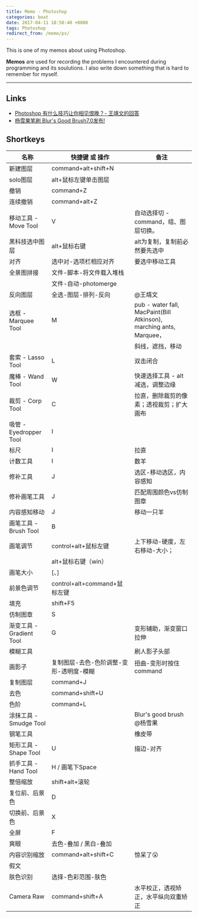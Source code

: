 ```yaml
---
title: Memo - Photoshop
categories: boat
date: 2017-04-11 18:50:40 +0800
tags: Photoshop
redirect_from: /memo/ps/
---
```


This is one of my memos about using Photoshop.

**Memos** are used for recording the problems I encountered during programming and its soulutions. I also write down something that is hard to remember for myself.

<!--shoreline-->
---
## Links

- [Photoshop 有什么技巧让你相见恨晚？- 王靖文的回答](https://www.zhihu.com/question/27914845/answer/39306951)
- [杨雪果笔刷 Blur's Good Brush7.0发布!](http://www.leewiart.com/zhuanti/137685.html)

## Shortkeys

| 名称                     | 快捷键 或 操作                          | 备注                                                                |
|--------------------------|-----------------------------------------|---------------------------------------------------------------------|
| 新建图层                 | command+alt+shift+N                     |                                                                     |
| solo图层                 | alt+鼠标左键单击图层                    |                                                                     |
| 撤销                     | command+Z                               |                                                                     |
| 连续撤销                 | command+alt+Z                           |                                                                     |
| 移动工具 - Move Tool     | V                                       | 自动选择切 - command，组、图层切换。                                |
| 黑科技选中图层           | alt+鼠标右键                            | alt为复制，复制前必然要先选中                                       |
| 对齐                     | 选中对-选项栏相应对齐                   | 要选中移动工具                                                      |
| 全景图拼接               | 文件-脚本-将文件载入堆栈                |                                                                     |
|                          | 文件-自动-photomerge                    |                                                                     |
| 反向图层                 | 全选-图层-排列-反向                     | @王靖文                                                             |
| 选框 - Marquee Tool      | M                                       | pub - water fall, MacPaint(Bill Atkinson), marching ants, Marquee， |
|                          |                                         | 斜线，遮挡，移动                                                    |
| 套索 - Lasso Tool        | L                                       | 双击闭合                                                            |
| 魔棒 - Wand Tool         | W                                       | 快速选择工具 - alt减选，调整边缘                                    |
| 裁剪 - Corp Tool         | C                                       | 拉直，删除裁剪的像素；透视裁剪；扩大画布                            |
| 吸管 - Eyedropper Tool   | I                                       |                                                                     |
| 标尺                     | I                                       | 拉直                                                                |
| 计数工具                 | I                                       | 数羊                                                                |
| 修补工具                 | J                                       | 选区-移动选区，内容感知                                             |
| 修补画笔工具             | J                                       | 匹配周围颜色vs仿制图章                                              |
| 内容感知移动             | J                                       | 移动一只羊                                                          |
| 画笔工具 - Brush Tool    | B                                       |                                                                     |
| 画笔调节                 | control+alt+鼠标左键                    | 上下移动-硬度，左右移动-大小；                                      |
|                          | alt+鼠标右键（win）                     |                                                                     |
| 画笔大小                 | [、]                                    |                                                                     |
| 前景色调节               | control+alt+command+鼠标左键            |                                                                     |
| 填充                     | shift+F5                                |                                                                     |
| 仿制图章                 | S                                       |                                                                     |
| 渐变工具 - Gradient Tool | G                                       | 变形辅助，渐变窗口拉伸                                              |
| 模糊工具                 |                                         | 刷人影子头部                                                        |
| 画影子                   | 复制图层-去色-色阶调整-变形-透明度-模糊 | 扭曲-变形时按住command                                              |
| 复制图层                 | command+J                               |                                                                     |
| 去色                     | command+shift+U                         |                                                                     |
| 色阶                     | command+L                               |                                                                     |
| 涂抹工具 - Smudge Tool   |                                         | Blur's good brush @杨雪果                                           |
| 钢笔工具                 |                                         | 橡皮带                                                              |
| 矩形工具 - Shape Tool    | U                                       | 描边-对齐                                                           |
| 抓手工具 - Hand Tool     | H / 画笔下Space                         |                                                                     |
| 整倍缩放                 | shift+alt+滚轮                          |                                                                     |
| 复位前、后景色           | D                                       |                                                                     |
| 切换前、后景色           | X                                       |                                                                     |
| 全屏                     | F                                       |                                                                     |
| 爽眼                     | 去色-叠加 / 黑白-叠加                   |                                                                     |
| 内容识别缩放             | command+alt+shift+C                     | 惊呆了😮                                                            |
| 假文                     |                                         |                                                                     |
| 肤色识别                 | 选择-色彩范围-肤色                      |                                                                     |
| Camera Raw               | command+shift+A                         | 水平校正，透视矫正，水平纵向双重矫正                                |


